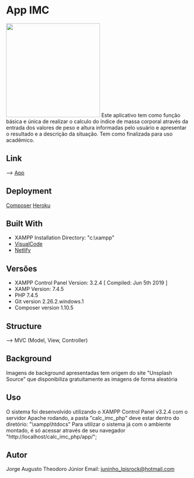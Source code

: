 # App IMC
<img src="https://pt.calcuworld.com/wp-content/uploads/sites/6/2019/07/imc-.png" height="256" width="256">
Este aplicativo tem como função básica e única de realizar o calculo do índice de massa corporal através da
entrada dos valores de peso e altura informadas pelo usuário e apresentar o resultado e a descrição da situação.
Tem como finalizada para uso acadêmico.

## Link
--> [App](https://imc-jorge-app.herokuapp.com/)

## Deployment
[Composer](https://getcomposer.org/download/)
[Heroku](https://www.heroku.com/)

## Built With
* XAMPP Installation Directory: "c:\xampp\"
* [VisualCode](https://code.visualstudio.com/)
* [Netlify](https://www.heroku.com/)

## Versões
* XAMPP Control Panel Version: 3.2.4  [ Compiled: Jun 5th 2019 ]
* XAMP Version: 7.4.5
* PHP 7.4.5
* Git version 2.26.2.windows.1
* Composer version 1.10.5

## Structure
--> MVC (Model, View, Controller)

## Background
Imagens de background apresentadas tem origem do site "Unsplash Source" que disponibiliza gratuitamente as imagens de forma aleatória

## Uso
O sistema foi desenvolvido utilizando o XAMPP Control Panel v3.2.4 com o servidor Apache rodando, a pasta "calc_imc_php" deve estar dentro do diretório:
    "\xampp\htdocs"
Para utilizar o sistema já com o ambiente montado, é só acessar através de seu navegador "http://localhost/calc_imc_php/app/";

## Autor
Jorge Augusto Theodoro Júnior
Email: juninho_lpisrock@hotmail.com
